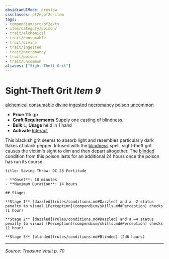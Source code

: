 ```yaml
---
obsidianUIMode: preview
cssclasses: pf2e,pf2e-item
tags:
- compendium/src/pf2e/tv
- item/category/poison/
- trait/alchemical
- trait/consumable
- trait/divine
- trait/ingested
- trait/necromancy
- trait/poison
- trait/uncommon
aliases: ["Sight-Theft Grit"]
---
```

# Sight-Theft Grit *Item 9*  
[alchemical](rules/traits/alchemical.md "Alchemical Item Trait")  [consumable](rules/traits/consumable.md "Consumable Item Trait")  [divine](rules/traits/divine.md "Divine Tradition Trait")  [ingested](rules/traits/ingested.md "Ingested Item Trait")  [necromancy](rules/traits/necromancy.md "Necromancy School Trait")  [poison](rules/traits/poison.md "Poison Effect Trait")  [uncommon](rules/traits/uncommon.md "Uncommon Rarity Trait")  

- **Price** 115 gp
- **Craft Requirements** Supply one casting of blindness.
- **Bulk** L; **Usage** held in 1 hand
- **Activate** [Interact](rules/actions/interact.md)

This blackish grit seems to absorb light and resembles particularly dark flakes of black pepper. Infused with the [blindness](compendium/spells/blindness.md) spell, sight-theft grit causes the victim's sight to dim and then depart altogether. The [blinded](rules/conditions.md#Blinded) condition from this poison lasts for an additional 24 hours once the poison has run its course.

```ad-inline-affliction
title: Saving Throw: DC 28 Fortitude

- **Onset**: 10 minutes
- **Maximum Duration**: 14 hours

## Stages

**Stage 1** [dazzled](rules/conditions.md#Dazzled) and a –2 status penalty to visual [Perception](compendium/skills.md#Perception) checks (1 hour)

**Stage 2** [dazzled](rules/conditions.md#Dazzled) and a –4 status penalty to visual [Perception](compendium/skills.md#Perception) checks (1 hour)

**Stage 3** [blinded](rules/conditions.md#Blinded) (2d6 hours)
```


---
*Source: Treasure Vault p. 70*